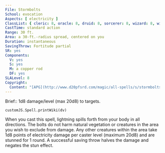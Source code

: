 ```yaml
---
File: Stormbolts
School: evocation
Aspects: [ electricity ]
ClassList: { cleric: 8, oracle: 8, druid: 8, sorcerer: 8, wizard: 8, witch: 8, shaman: 8 }
CastTime: standard action
Range: 30 ft.
Area: a 30-ft.-radius spread, centered on you
Duration: instantaneous
SavingThrow: Fortitude partial
SR: yes
Components:
  V: yes
  S: yes
  M: a copper rod
  DF: yes
SLALevel: 8
Copyright:
  Content: "[APG](http://www.d20pfsrd.com/magic/all-spells/s/stormbolts)"
---
```

Brief:: 1d8 damage/level (max 20d8) to targets.

```dataviewjs
customJS.Spell.printWiki(dv)
```

When you cast this spell, lightning spills forth from your body in all directions. The bolts do not harm natural vegetation or creatures in the area you wish to exclude from damage. Any other creatures within the area take 1d8 points of electricity damage per caster level (maximum 20d8) and are stunned for 1 round. A successful saving throw halves the damage and negates the stun effect.
